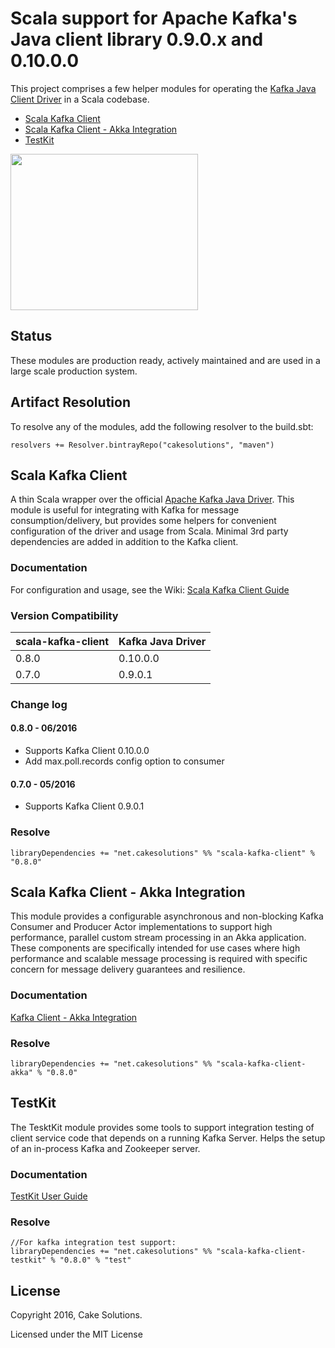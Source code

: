 # Scala support for Apache Kafka's Java client library 0.9.0.x and 0.10.0.0

This project comprises a few helper modules for operating the [Kafka Java Client Driver](https://kafka.apache.org/0100/javadoc/index.html) in a Scala codebase.

* [Scala Kafka Client](#scala-kafka-client)
* [Scala Kafka Client - Akka Integration](#scala-kafka-client---akka-integration)
* [TestKit](#testkit)

<img src="https://raw.githubusercontent.com/wiki/cakesolutions/scala-kafka-client/images/logo.png" align="sck" height="250" width="300">

## Status
These modules are production ready, actively maintained and are used in a large scale production system.

## Artifact Resolution
To resolve any of the modules, add the following resolver to the build.sbt:

    resolvers += Resolver.bintrayRepo("cakesolutions", "maven")

## Scala Kafka Client

A thin Scala wrapper over the official [Apache Kafka Java Driver](http://kafka.apache.org/documentation.html#api).
This module is useful for integrating with Kafka for message consumption/delivery, but provides some helpers for convenient 
configuration of the driver and usage from Scala.  Minimal 3rd party dependencies are added in addition to the Kafka client.

### Documentation
For configuration and usage, see the Wiki: [Scala Kafka Client Guide](https://github.com/cakesolutions/scala-kafka-client/wiki/Scala-Kafka-Client)

### Version Compatibility

 scala-kafka-client | Kafka Java Driver
 ------------------ | -----------------
 0.8.0 | 0.10.0.0
 0.7.0 | 0.9.0.1

### Change log

#### 0.8.0 - 06/2016
* Supports Kafka Client 0.10.0.0
* Add max.poll.records config option to consumer

#### 0.7.0 - 05/2016
* Supports Kafka Client 0.9.0.1

### Resolve

    libraryDependencies += "net.cakesolutions" %% "scala-kafka-client" % "0.8.0"

## Scala Kafka Client - Akka Integration

This module provides a configurable asynchronous and non-blocking Kafka Consumer and Producer Actor implementations to support high performance, parallel custom stream
processing in an Akka application.  These components are specifically intended for use cases where high performance and scalable message processing is required with specific
concern for message delivery guarantees and resilience.

### Documentation
[Kafka Client - Akka Integration](https://github.com/cakesolutions/scala-kafka-client/wiki/Akka-Integration)

### Resolve

    libraryDependencies += "net.cakesolutions" %% "scala-kafka-client-akka" % "0.8.0"

## TestKit
 
The TesktKit module provides some tools to support integration testing of client service code that
depends on a running Kafka Server.  Helps the setup of an in-process Kafka and Zookeeper server. 

### Documentation
[TestKit User Guide](https://github.com/cakesolutions/scala-kafka-client/wiki/Testkit)

### Resolve

    //For kafka integration test support:
    libraryDependencies += "net.cakesolutions" %% "scala-kafka-client-testkit" % "0.8.0" % "test"

## License
    
 Copyright 2016, Cake Solutions.
    
 Licensed under the MIT License
